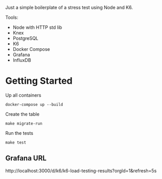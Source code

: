 Just a simple boilerplate of a stress test using Node and K6.

Tools:

- Node with HTTP std lib
- Knex
- PostgreSQL
- K6
- Docker Compose
- Grafana
- InfluxDB

# Getting Started

Up all containers

```
docker-compose up --build
```

Create the table

```
make migrate-run
```

Run the tests

```
make test
```

## Grafana URL

http://localhost:3000/d/k6/k6-load-testing-results?orgId=1&refresh=5s
